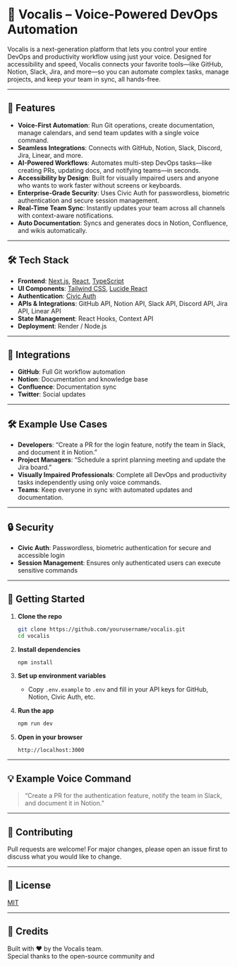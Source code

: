 # 🎤 Vocalis – Voice-Powered DevOps Automation

Vocalis is a next-generation platform that lets you control your entire DevOps and productivity workflow using just your voice. Designed for accessibility and speed, Vocalis connects your favorite tools—like GitHub, Notion, Slack, Jira, and more—so you can automate complex tasks, manage projects, and keep your team in sync, all hands-free.

---

## 🚀 Features

- **Voice-First Automation**: Run Git operations, create documentation, manage calendars, and send team updates with a single voice command.
- **Seamless Integrations**: Connects with GitHub, Notion, Slack, Discord, Jira, Linear, and more.
- **AI-Powered Workflows**: Automates multi-step DevOps tasks—like creating PRs, updating docs, and notifying teams—in seconds.
- **Accessibility by Design**: Built for visually impaired users and anyone who wants to work faster without screens or keyboards.
- **Enterprise-Grade Security**: Uses Civic Auth for passwordless, biometric authentication and secure session management.
- **Real-Time Team Sync**: Instantly updates your team across all channels with context-aware notifications.
- **Auto Documentation**: Syncs and generates docs in Notion, Confluence, and wikis automatically.

---

## 🛠️ Tech Stack

- **Frontend**: [Next.js](https://nextjs.org/), [React](https://react.dev/), [TypeScript](https://www.typescriptlang.org/)
- **UI Components**: [Tailwind CSS](https://tailwindcss.com/), [Lucide React](https://lucide.dev/)
- **Authentication**: [Civic Auth](https://www.civic.com/)
- **APIs & Integrations**: GitHub API, Notion API, Slack API, Discord API, Jira API, Linear API
- **State Management**: React Hooks, Context API
- **Deployment**: Render / Node.js

---

## 🧩 Integrations

- **GitHub**: Full Git workflow automation
- **Notion**: Documentation and knowledge base
- **Confluence**: Documentation sync
- **Twitter**: Social updates

---

## 🛠️ Example Use Cases

- **Developers**: “Create a PR for the login feature, notify the team in Slack, and document it in Notion.”
- **Project Managers**: “Schedule a sprint planning meeting and update the Jira board.”
- **Visually Impaired Professionals**: Complete all DevOps and productivity tasks independently using only voice commands.
- **Teams**: Keep everyone in sync with automated updates and documentation.

---

## 🔒 Security

- **Civic Auth**: Passwordless, biometric authentication for secure and accessible login
- **Session Management**: Ensures only authenticated users can execute sensitive commands

---

## 🏁 Getting Started

1. **Clone the repo**
   ```bash
   git clone https://github.com/yourusername/vocalis.git
   cd vocalis
   ```

2. **Install dependencies**
   ```bash
   npm install
   ```

3. **Set up environment variables**
   - Copy `.env.example` to `.env` and fill in your API keys for GitHub, Notion, Civic Auth, etc.

4. **Run the app**
   ```bash
   npm run dev
   ```

5. **Open in your browser**
   ```
   http://localhost:3000
   ```

---

## 💡 Example Voice Command

> “Create a PR for the authentication feature, notify the team in Slack, and document it in Notion.”

---

## 🤝 Contributing

Pull requests are welcome! For major changes, please open an issue first to discuss what you would like to change.

---

## 📄 License

[MIT](LICENSE)

---

## 🙌 Credits

Built with ❤️ by the Vocalis team.  
Special thanks to the open-source community and
